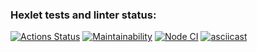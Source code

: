 ### Hexlet tests and linter status:
[![Actions Status](https://github.com/TanyaAl/frontend-project-46/actions/workflows/hexlet-check.yml/badge.svg)](https://github.com/TanyaAl/frontend-project-46/actions)
[![Maintainability](https://api.codeclimate.com/v1/badges/65f87578306c2de93242/maintainability)](https://codeclimate.com/github/TanyaAl/frontend-project-46/maintainability)
[![Node CI](https://github.com/TanyaAl/frontend-project-46/actions/workflows/Nodejs.yml/badge.svg)](https://github.com/TanyaAl/frontend-project-46/actions/NodeJS.yml)
[![asciicast](https://asciinema.org/a/630835.svg)](https://asciinema.org/a/630835)